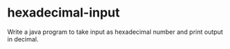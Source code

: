 # hexadecimal-input
Write a java program to take input as hexadecimal number and print output in decimal.
